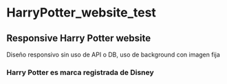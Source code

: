 # HarryPotter_website_test
## Responsive Harry Potter website

Diseño responsivo sin uso de API o DB, uso de background con imagen fija

### Harry Potter es marca registrada de Disney
